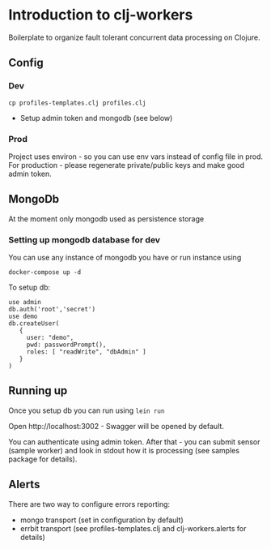 # Introduction to clj-workers

Boilerplate to organize fault tolerant concurrent data processing on Clojure.

## Config

### Dev

```
cp profiles-templates.clj profiles.clj
```

* Setup admin token and mongodb (see below)

### Prod

Project uses environ - so you can use env vars instead of config file in prod.
For production - please regenerate private/public keys and make good admin token.

## MongoDb

At the moment only mongodb used as persistence storage

### Setting up mongodb database for dev

You can use any instance of mongodb you have or run instance using

```
docker-compose up -d
```

To setup db:

```
use admin
db.auth('root','secret')
use demo
db.createUser(
   {
     user: "demo",
     pwd: passwordPrompt(),
     roles: [ "readWrite", "dbAdmin" ]
   }
)
```

## Running up

Once you setup db you can run using ``lein run``

Open http://localhost:3002 - Swagger will be opened by default.

You can authenticate using admin token.
After that - you can submit sensor (sample worker) and look in stdout how it is processing (see samples package for details).

## Alerts

There are two way to configure errors reporting:

* mongo transport (set in configuration by default)
* errbit transport (see profiles-templates.clj and clj-workers.alerts for details)
